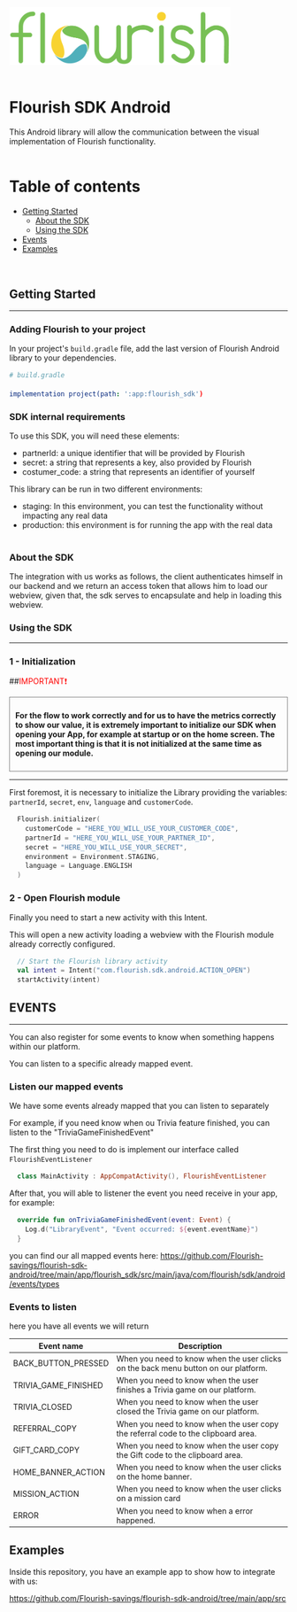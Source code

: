 [<img width="400" src="https://github.com/Flourish-savings/flourish-sdk-flutter/blob/main/images/logo_flourish.png?raw=true"/>](https://flourishfi.com)
<br>
<br>
# Flourish SDK Android

This Android library will allow the communication between the visual implementation of Flourish functionality.
<br>
<br>

Table of contents
=================

<!--ts-->
* [Getting Started](#getting-started)
    * [About the SDK](#about-the-sdk)
    * [Using the SDK](#using-the-sdk)
* [Events](#events)
* [Examples](#examples)
<!--te-->
<br>

## Getting Started
___

### Adding Flourish to your project

In your project's `build.gradle` file, add the last version of Flourish Android library to your dependencies.
```yaml
# build.gradle

implementation project(path: ':app:flourish_sdk')
```

### SDK internal requirements

To use this SDK, you will need these elements:

- partnerId: a unique identifier that will be provided by Flourish
- secret: a string that represents a key, also provided by Flourish
- costumer_code: a string that represents an identifier of yourself

This library can be run in two different environments:

- staging: In this environment, you can test the functionality without impacting any real data
- production: this environment is for running the app with the real data
  <br>
  <br>

### About the SDK

The integration with us works as follows, the client authenticates himself in our backend
and we return an access token that allows him to load our webview, given that,
the sdk serves to encapsulate and help in loading this webview.

### Using the SDK
___

### 1 - Initialization

##<span style="color:red;">IMPORTANT❗</span>


<div style="border: 1px solid grey; padding: 10px;">

**For the flow to work correctly and for us to have the metrics correctly to show our value, it is extremely important to initialize our SDK when opening your App, for example at startup or on the home screen. The most important thing is that it is not initialized at the same time as opening our module.**

</div>

___

First foremost, it is necessary to initialize the Library providing the variables: `partnerId`, `secret`, `env`, `language` and `customerCode`.

```kotlin
  Flourish.initializer(
    customerCode = "HERE_YOU_WILL_USE_YOUR_CUSTOMER_CODE",
    partnerId = "HERE_YOU_WILL_USE_YOUR_PARTNER_ID",
    secret = "HERE_YOU_WILL_USE_YOUR_SECRET",
    environment = Environment.STAGING,
    language = Language.ENGLISH
  )
```

### 2 - Open Flourish module

Finally you need to start a new activity with this Intent.

This will open a new activity loading a webview with the Flourish module already correctly configured.
```kotlin
  // Start the Flourish library activity
  val intent = Intent("com.flourish.sdk.android.ACTION_OPEN")
  startActivity(intent)
```

## EVENTS
___

You can also register for some events to know when something happens within our platform.

You can listen to a specific already mapped event.

### Listen our mapped events

We have some events already mapped that you can listen to separately

For example, if you need know when ou Trivia feature finished, you can listen to the "TriviaGameFinishedEvent"

The first thing you need to do is implement our interface called `FlourishEventListener`
```kotlin
  class MainActivity : AppCompatActivity(), FlourishEventListener
```

After that, you will able to listener the event you need receive in your app, for example:
```kotlin
  override fun onTriviaGameFinishedEvent(event: Event) {
    Log.d("LibraryEvent", "Event occurred: ${event.eventName}")
  }
```
you can find our all mapped events here:
https://github.com/Flourish-savings/flourish-sdk-android/tree/main/app/flourish_sdk/src/main/java/com/flourish/sdk/android/events/types


### Events to listen
here you have all events we will return

| Event name      | Description                                                                         |
|-----------------|-------------------------------------------------------------------------------------|
| BACK_BUTTON_PRESSED | When you need to know when the user clicks on the back menu button on our platform. |
| TRIVIA_GAME_FINISHED  | When you need to know when the user finishes a Trivia game on our platform.         |
| TRIVIA_CLOSED  | When you need to know when the user closed the Trivia game on our platform.         |
| REFERRAL_COPY          | When you need to know when the user copy the referral code to the clipboard area.   |
| GIFT_CARD_COPY  | When you need to know when the user copy the Gift code to the clipboard area.       |
| HOME_BANNER_ACTION      | When you need to know when the user clicks on the home banner.                      |
| MISSION_ACTION     | When you need to know when the user clicks on a mission card                        |
| ERROR      | When you need to know when a error happened.                                        |


## Examples
Inside this repository, you have an example app to show how to integrate with us:

https://github.com/Flourish-savings/flourish-sdk-android/tree/main/app/src
<br>